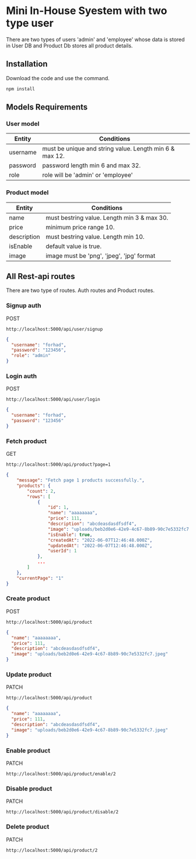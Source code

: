 # Mini In-House Syestem with two type user

There are two types of users 'admin' and 'employee' whose data is stored in User DB and Product Db stores all product details.

## Installation

Download the code and use the command.

```bash
npm install
```

## Models Requirements

### User model

| Entity   | Conditions                                              |
| -------- | ------------------------------------------------------- |
| username | must be unique and string value. Length min 6 & max 12. |
| password | password length min 6 and max 32.                       |
| role     | role will be 'admin' or 'employee'                      |

### Product model

| Entity      | Conditions                                  |
| ----------- | ------------------------------------------- |
| name        | must bestring value. Length min 3 & max 30. |
| price       | minimum price range 10.                     |
| description | must bestring value. Length min 10.         |
| isEnable    | default value is true.                      |
| image       | image must be 'png', 'jpeg', 'jpg' format   |

## All Rest-api routes

There are two type of routes. Auth routes and Product routes.

### Signup auth

POST

```url
http://localhost:5000/api/user/signup
```

```json
{
  "username": "forhad",
  "password": "123456",
  "role": "admin"
}
```

### Login auth

POST

```url
http://localhost:5000/api/user/login
```

```json
{
  "username": "forhad",
  "password": "123456"
}
```

### Fetch product

GET

```url
http://localhost:5000/api/product?page=1
```

```json
{
    "message": "Fetch page 1 products successfully.",
    "products": {
        "count": 2,
        "rows": [
            {
                "id": 1,
                "name": "aaaaaaaa",
                "price": 111,
                "description": "abcdeasdasdfsdf4",
                "image": "uploads/beb2d0e6-42e9-4c67-8b89-90c7e5332fc7.jpeg",
                "isEnable": true,
                "createdAt": "2022-06-07T12:46:48.000Z",
                "updatedAt": "2022-06-07T12:46:48.000Z",
                "userId": 1
            },
            ...
        ]
    },
    "currentPage": "1"
}
```

### Create product

POST

```url
http://localhost:5000/api/product
```

```json
{
  "name": "aaaaaaaa",
  "price": 111,
  "description": "abcdeasdasdfsdf4",
  "image": "uploads/beb2d0e6-42e9-4c67-8b89-90c7e5332fc7.jpeg"
}
```

### Update product

PATCH

```url
http://localhost:5000/api/product
```

```json
{
  "name": "aaaaaaaa",
  "price": 111,
  "description": "abcdeasdasdfsdf4",
  "image": "uploads/beb2d0e6-42e9-4c67-8b89-90c7e5332fc7.jpeg"
}
```

### Enable product

PATCH

```url
http://localhost:5000/api/product/enable/2
```

### Disable product

PATCH

```url
http://localhost:5000/api/product/disable/2
```

### Delete product

PATCH

```url
http://localhost:5000/api/product/2
```
